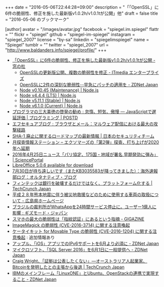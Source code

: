 +++
date = "2016-05-06T22:44:28+09:00"
description = "「「OpenSSL」に6件の脆弱性、修正を施した最新版v1.0.2h/v1.0.1tが公開」他"
draft = false
title = "2016-05-06 のブックマーク"

[author]
  avatar = "/images/avatar.jpg"
  facebook = "spiegel.im.spiegel"
  flattr = ""
  flickr = "spiegel"
  github = "spiegel-im-spiegel"
  instagram = "spiegel_2007"
  license = "by-sa"
  linkedin = "spiegelimspiegel"
  name = "Spiegel"
  tumblr = ""
  twitter = "spiegel_2007"
  url = "http://www.baldanders.info/spiegel/profile/"
+++

- [「OpenSSL」に6件の脆弱性、修正を施した最新版v1.0.2h/v1.0.1tが公開 - 窓の杜](http://www.forest.impress.co.jp/docs/news/20160506_756180.html)
    - [OpenSSLの更新版公開、複数の脆弱性を修正 - ITmedia エンタープライズ](http://www.itmedia.co.jp/enterprise/articles/1605/06/news046.html)
    - [OpenSSLに2件の深刻な脆弱性--早急にパッチの適用を - ZDNet Japan](http://japan.zdnet.com/article/35082166/)
    - [Node v0.10.45 (Maintenance) | Node.js](https://nodejs.org/en/blog/release/v0.10.45/)
    - [Node v4.4.4 (LTS) | Node.js](https://nodejs.org/en/blog/release/v4.4.4/)
    - [Node v5.11.1 (Stable) | Node.js](https://nodejs.org/en/blog/release/v5.11.1/)
    - [Node v6.1.0 (Current) | Node.js](https://nodejs.org/en/blog/release/v6.1.0/)
- [プログラマの三大美徳の啓発の勧め : 怠惰、短気、傲慢 ― JavaScriptで遅延評価 | プログラミング | POSTD](http://postd.cc/laziness-is-a-virtue/)
- [エフセキュアブログ : ブラウザとメール：マルウェア配信における最大の攻撃経路](http://blog.f-secure.jp/archives/50767597.html)
- [SHA-1 廃止に関するロードマップの最新情報 | 日本のセキュリティチーム](https://blogs.technet.microsoft.com/jpsecurity/2016/05/06/sha-1_deprecation_roadmap/)
- [月探査情報ステーション – エクソマーズの「第2弾」探査、打ち上げが2020年へ延期](http://moonstation.jp/blog/marsexp/exomars/second-exomars-launch-delayed-to-2020)
- [2016年4月25日ニュース「パリ協定、175国・地域が署名 早期発効に弾み」 | SciencePortal](http://scienceportal.jst.go.jp/news/newsflash_review/newsflash/2016/04/20160425_01.html)
- [LibreOffice 5.0.6 available for download](https://blog.documentfoundation.org/blog/2016/05/05/libreoffice-5-0-6-available-for-download/)
- [7月30日が待ち遠しいです（またKB3035583が降ってきました）：海外速報部ログ：オルタナティブ・ブログ](http://blogs.itmedia.co.jp/burstlog/2016/05/730kb3035583.html)
- [フィンテックは銀行を破壊するだけではなく、プラットフォーム化する | TechCrunch Japan](http://jp.techcrunch.com/2016/05/06/20160505fintech-frenemies/)
- [平成２８年熊本地震に伴う被災地救援などのために使用する車両の取扱について - 広島県ホームページ](https://www.pref.hiroshima.lg.jp/soshiki/4/kumamoto-kiki02.html)
- [ブラジルの裁判所がWhatsAppを24時間サービス停止に。ユーザー1億人に影響 : ギズモード・ジャパン](http://www.gizmodo.jp/2016/05/whatsapp24100.html)
- [スマホの最大の脆弱性は「指紋認証」にあるという指摘 - GIGAZINE](http://gigazine.net/news/20160506-fake-fingerprint-break-phone/)
- [ImageMagick の脆弱性 (CVE-2016-3714) に関する注意喚起](https://www.jpcert.or.jp/at/2016/at160021.html)
- [ケータイキット for Movable Type の脆弱性 (CVE-2016-1204) に関する注意喚起](https://www.jpcert.or.jp/at/2016/at160019.html) : 追加情報あり
- [アップル、「iOS」アプリでのIPv6サポートを6月より必須に - ZDNet Japan](http://japan.zdnet.com/article/35082168/)
- [マイクロソフト、「SQL Server 2016」を6月1日に一般提供へ - ZDNet Japan](http://japan.zdnet.com/article/35082169/)
- [Craig Wright、「証拠は公表したくない」―オーストラリア人起業家、Bitcoinを発明したとの主張から後退 | TechCrunch Japan](http://jp.techcrunch.com/2016/05/06/20160505craig-wright-backs-out-and-wont-prove-that-he-is-bitcoin-creator-satoshi-nakamoto/)
- [IBMのメインフレーム「LinuxONE」とUbuntu、OpenStackの連携で実現すること - ZDNet Japan](http://japan.zdnet.com/article/35082076/)
